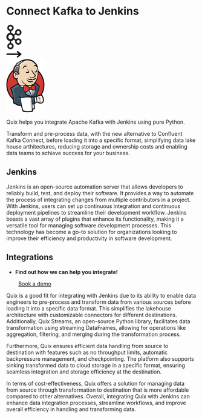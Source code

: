 # Connect Kafka to Jenkins

<div class="connect-images cards blog-grid-card" markdown>
<div>
<img src="../images/kafka_logo.png" width="40px" />
</div>
<div>
<img src="../images/arrow.svg" width="40px" />
</div>
<div>
<img src="./images/jenkins_1.jpg" />
</div>
</div>

Quix helps you integrate Apache Kafka with Jenkins using pure Python.

Transform and pre-process data, with the new alternative to Confluent Kafka Connect, before loading it into a specific format, simplifying data lake house arthitectures, reducing storage and ownership costs and enabling data teams to achieve success for your business.

## Jenkins

Jenkins is an open-source automation server that allows developers to reliably build, test, and deploy their software. It provides a way to automate the process of integrating changes from multiple contributors in a project. With Jenkins, users can set up continuous integration and continuous deployment pipelines to streamline their development workflow. Jenkins boasts a vast array of plugins that enhance its functionality, making it a versatile tool for managing software development processes. This technology has become a go-to solution for organizations looking to improve their efficiency and productivity in software development.

## Integrations

<div class="grid cards" markdown>

- __Find out how we can help you integrate!__

    <a class="md-button md-button--primary" href="https://share.hsforms.com/1iW0TmZzKQMChk0lxd_tGiw4yjw2?__hstc=175542013.2303933fbd746c0ac86d9ccbe9bc9100.1728383268831.1729603416735.1729620918855.31&__hssc=175542013.1.1729620918855&__hsfp=2132701734" target="_blank" style="margin:.5rem;">Book a demo</a>

</div>


Quix is a good fit for integrating with Jenkins due to its ability to enable data engineers to pre-process and transform data from various sources before loading it into a specific data format. This simplifies the lakehouse architecture with customizable connectors for different destinations. Additionally, Quix Streams, an open-source Python library, facilitates data transformation using streaming DataFrames, allowing for operations like aggregation, filtering, and merging during the transformation process. 

Furthermore, Quix ensures efficient data handling from source to destination with features such as no throughput limits, automatic backpressure management, and checkpointing. The platform also supports sinking transformed data to cloud storage in a specific format, ensuring seamless integration and storage efficiency at the destination.

In terms of cost-effectiveness, Quix offers a solution for managing data from source through transformation to destination that is more affordable compared to other alternatives. Overall, integrating Quix with Jenkins can enhance data integration processes, streamline workflows, and improve overall efficiency in handling and transforming data.

